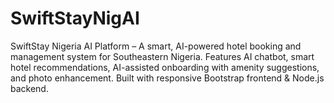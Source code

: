 # SwiftStayNigAI
SwiftStay Nigeria AI Platform – A smart, AI-powered hotel booking and management system for Southeastern Nigeria. Features AI chatbot, smart hotel recommendations, AI-assisted onboarding with amenity suggestions, and photo enhancement. Built with responsive Bootstrap frontend &amp; Node.js backend.
